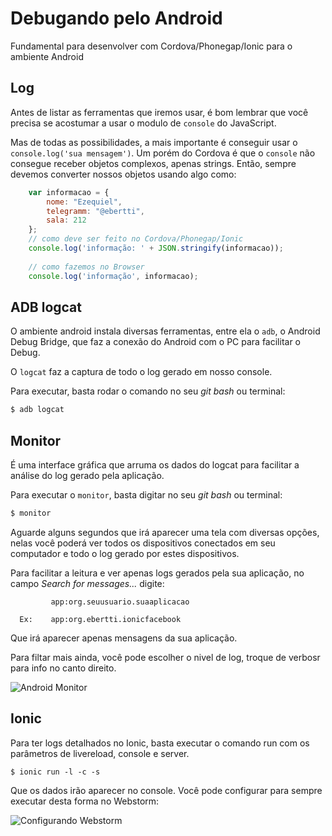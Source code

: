 # Debugando pelo Android

Fundamental para desenvolver com Cordova/Phonegap/Ionic para o ambiente Android

## Log

Antes de listar as ferramentas que iremos usar, é bom lembrar que você precisa se acostumar a usar o modulo de
`console` do JavaScript.

Mas de todas as possibilidades, a mais importante é conseguir usar o `console.log('sua mensagem')`.
Um porém do Cordova é que o `console` não consegue receber objetos complexos, apenas strings.
Então, sempre devemos converter nossos objetos usando algo como:

```javascript
    var informacao = {
        nome: "Ezequiel",
        telegramm: "@ebertti",
        sala: 212
    };
    // como deve ser feito no Cordova/Phonegap/Ionic
    console.log('informação: ' + JSON.stringify(informacao));
    
    // como fazemos no Browser
    console.log('informação', informacao);
```

## ADB logcat

O ambiente android instala diversas ferramentas, entre ela o `adb`, o Android Debug Bridge, que faz a conexão do Android
com o PC para facilitar o Debug.

O `logcat` faz a captura de todo o log gerado em nosso console.

Para executar, basta rodar o comando no seu *git bash* ou terminal:

```bash
$ adb logcat
```

## Monitor

É uma interface gráfica que arruma os dados do logcat para facilitar a análise do log gerado pela aplicação.

Para executar o `monitor`, basta digitar no seu *git bash* ou terminal:

```bash
$ monitor
```

Aguarde alguns segundos que irá aparecer uma tela com diversas opções, nelas você poderá ver todos os dispositivos 
conectados em seu computador e todo o log gerado por estes dispositivos.

Para facilitar a leitura e ver apenas logs gerados pela sua aplicação, no campo *Search for messages...* digite:

```
         app:org.seuusuario.suaaplicacao
  
  Ex:    app:org.ebertti.ionicfacebook
```

Que irá aparecer apenas mensagens da sua aplicação.

Para filtar mais ainda, você pode escolher o nivel de log, troque de verbosr para info no canto direito.

![Android Monitor](https://github.com/ebertti/phonegap-aula/blob/master/imagens/android-debug-01.png?raw=true)


## Ionic

Para ter logs detalhados no Ionic, basta executar o comando run com os parâmetros de livereload, console e server.

```
$ ionic run -l -c -s
```

Que os dados irão aparecer no console. Você pode configurar para sempre executar desta forma no Webstorm:

![Configurando Webstorm](https://github.com/ebertti/phonegap-aula/blob/master/imagens/android-debug-02.png?raw=true)

